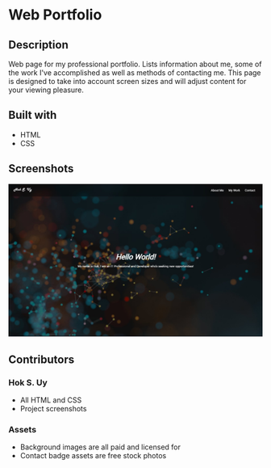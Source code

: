 # Web Portfolio

## Description
Web page for my professional portfolio. Lists information about me, some of the work I've accomplished as well as methods of contacting me. This page is designed to take into account screen sizes and will adjust content for your viewing pleasure.

## Built with
- HTML
- CSS

## Screenshots
![Screenshot](/Screenshots/screenshot.jpg)
## Contributors
### Hok S. Uy
- All HTML and CSS
- Project screenshots

### Assets
- Background images are all paid and licensed for
- Contact badge assets are free stock photos